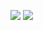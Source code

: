 ![](http://github-profile-summary-cards.vercel.app/api/cards/profile-details?username=yotamWe&theme=github_dark)
![](http://github-profile-summary-cards.vercel.app/api/cards/repos-per-language?username=yotamWe&theme=github_dark)
<!--
**YotamWe/YotamWe** is a ✨ _special_ ✨ repository because its `README.md` (this file) appears on your GitHub profile.

Here are some ideas to get you started:

- 🔭 I’m currently working on ...
- 🌱 I’m currently learning ...
- 👯 I’m looking to collaborate on ...
- 🤔 I’m looking for help with ...
- 💬 Ask me about ...
- 📫 How to reach me: ...
- 😄 Pronouns: ...
- ⚡ Fun fact: ...

-->
